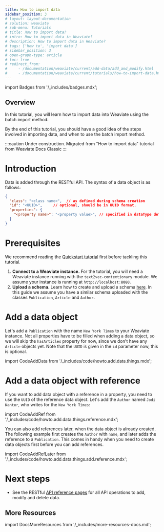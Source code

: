 ```yaml
---
title: How to import data
sidebar_position: 3
# layout: layout-documentation
# solution: weaviate
# sub-menu: Tutorials
# title: How to import data?
# intro: How to import data in Weaviate?
# description: How to import data in Weaviate?
# tags: ['how to', 'import data']
# sidebar_position: 3
# open-graph-type: article
# toc: true
# redirect_from:
#     - /documentation/weaviate/current/add-data/add_and_modify.html
#     - /documentation/weaviate/current/tutorials/how-to-import-data.html
---
```

import Badges from '/_includes/badges.mdx';

<Badges/>

## Overview

In this tutorial, you will learn how to import data into Weaviate using the batch import method. 

By the end of this tutorial, you should have a good idea of the steps involved in importing data, and when to use the batch import method.

<!-- TODO: Finish this page! -->
:::caution Under construction.
Migrated from "How to import data" tutorial from Weaviate Docs Classic
:::


# Introduction 

Data is added through the RESTful API. The syntax of a data object is as follows:

```json
{
  "class": "<class name>",  // as defined during schema creation
  "id": "<UUID>",     // optional, should be in UUID format.
  "properties": {
    "<property name>": "<property value>", // specified in dataType defined during schema creation
  }
}
```

# Prerequisites

We recommend reading the [Quickstart tutorial](../getting-started/index.md) first before tackling this tutorial.

1. **Connect to a Weaviate instance.**
For the tutorial, you will need a Weaviate instance running with the `text2vec-contextionary` module. We assume your instance is running at `http://localhost:8080`.
2. **Upload a schema**.
Learn how to create and upload a schema [here](./how-to-create-a-schema.md). In this guide we assume you have a similar schema uploaded with the classes `Publication`, `Article` and `Author`.

# Add a data object

Let's add a `Publication` with the name `New York Times` to your Weaviate instance. Not all properties have to be filled when adding a data object, so we will skip the `hasArticles` property for now, since we don't have any `Article` objects yet. Note that the `UUID` is given in the `id` parameter now, this is optional.

import CodeAddData from '/_includes/code/howto.add.data.things.mdx';

<CodeAddData />

# Add a data object with reference

If you want to add data object with a reference in a property, you need to use the `UUID` of the reference data object. Let's add the `Author` named `Jodi Kantor`, who writes for the `New York Times`:

import CodeAddRef from '/_includes/code/howto.add.data.things.reference.mdx';

<CodeAddRef />

You can also add references later, when the data object is already created. The following example first creates the `Author` with `name`, and later adds the reference to a `Publication`. This comes in handy when you need to create data objects first before you can add references.

import CodeAddRefLater from '/_includes/code/howto.add.data.things.add.reference.mdx';

<CodeAddRefLater />

# Next steps

<!-- TODO: point it towards search or the relevant content -->
<!-- - Take a look at [How to query data](./how-to-query-data) to learn how to interact with the data you just added. -->

- See the RESTful [API reference pages](/docs/weaviate/references/rest/index.md) for all API operations to add, modify and delete data.

## More Resources

import DocsMoreResources from '/_includes/more-resources-docs.md';

<DocsMoreResources />
